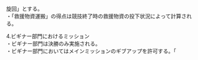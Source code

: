 旋回」とする。  
・「救援物資運搬」の得点は競技終了時の救援物資の投下状況によって計算される。  
   
4.ビギナー部門におけるミッション  
・ビギナー部門は決勝のみ実施される。  
・ビギナー部門においてはメインミッションのギブアップを許可する。「
